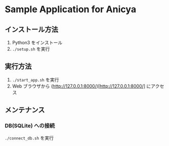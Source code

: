 # Sample Application for Anicya

## インストール方法
1. Python3 をインストール
2. `./setup.sh` を実行

## 実行方法
1. `./start_app.sh` を実行
2. Web ブラウザから (http://127.0.0.1:8000/)[http://127.0.0.1:8000/] にアクセス

## メンテナンス
### DB(SQLite) への接続
`./connect_db.sh` を実行
